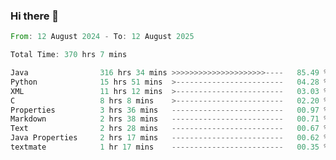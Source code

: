 ### Hi there 👋

<!--
**luoxuanzao/luoxuanzao** is a ✨ _special_ ✨ repository because its `README.md` (this file) appears on your GitHub profile.

Here are some ideas to get you started:

- 🔭 I’m currently working on ...
- 🌱 I’m currently learning ...
- 👯 I’m looking to collaborate on ...
- 🤔 I’m looking for help with ...
- 💬 Ask me about ...
- 📫 How to reach me: ...
- 😄 Pronouns: ...
- ⚡ Fun fact: ...
-->

<!--START_SECTION:waka-->

```rust
From: 12 August 2024 - To: 12 August 2025

Total Time: 370 hrs 7 mins

Java                316 hrs 34 mins >>>>>>>>>>>>>>>>>>>>>----   85.49 %
Python              15 hrs 51 mins  >------------------------   04.28 %
XML                 11 hrs 12 mins  >------------------------   03.03 %
C                   8 hrs 8 mins    >------------------------   02.20 %
Properties          3 hrs 36 mins   -------------------------   00.97 %
Markdown            2 hrs 38 mins   -------------------------   00.71 %
Text                2 hrs 28 mins   -------------------------   00.67 %
Java Properties     2 hrs 17 mins   -------------------------   00.62 %
textmate            1 hr 17 mins    -------------------------   00.35 %
```

<!--END_SECTION:waka-->